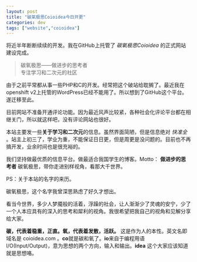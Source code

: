 ```yaml
---
layout: post
title: "碳氧极思Coioidea今日开更"
categories: dev
tags: ["website","coioidea"]
---
```


将近半年断断续续的开发。我在GitHub上托管了 *碳氧极思Coioidea* 的正式网站建设完成。
> 碳氧极思——做进步的思考者  
> 专注学习和二次元的社区

由于之前平常都从事一些PHP和C的开发。经常把这个破站给耽搁了。最近我在openshift v2上托管的WordPress已经不能用了。所以想到了GitHub这个平台。遂迁移至此。

目前网站不准备开通评论功能。因为最近风声比较紧，各种社会化评论平台都在相继关门，所以就这样吧，没有评论网站也很好。

本站主要发一些**关于学习和二次元**的信息。虽然界面简陋，但是信息绝对 *快准全* 。站主上初三了，学业为重，不能保证日日更，但是周更是没问题的。目前也不再搞开发，业余时间也是很充裕的。

我们坚持做最优质的信息平台。做最适合我国学生的博客。Motto： **做进步的思考者**
碳氧极思，带你走进别样视角，看那大千世界。

PS：关于本站的名字的来历。

碳氧极思，这个名字我曾深思熟虑了好久才想出。

看当今世界，多少人梦魇般的活着，浮躁的社会，让人渐渐少了灵魂的安宁，少了一个人本应具有的深入的思考和犀利的视角。我很希望把我自己的视角和见解分享给大家。

**碳，代表着稳重，正直。氧，代表着发散，活跃。** 这是作为人的本性。英文名即域名是 coioidea.com 。**co**就是碳和氧了。**io**来自于编程用语I/O(Input/Output)，意为思想的两个方向，输入和输出。**idea** 这个大家应该知道就是思想咯。
